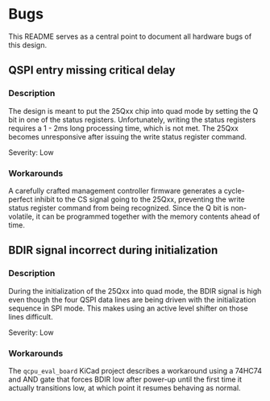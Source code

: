 # Bugs
This README serves as a central point to document all hardware bugs of this design.

## QSPI entry missing critical delay
### Description
The design is meant to put the 25Qxx chip into quad mode by setting the Q bit in one of the status registers. Unfortunately, writing the status registers requires a 1 - 2ms long processing time, which is not met. The 25Qxx becomes unresponsive after issuing the write status register command.

Severity: Low
### Workarounds
A carefully crafted management controller firmware generates a cycle-perfect inhibit to the CS signal going to the 25Qxx, preventing the write status register command from being recognized. Since the Q bit is non-volatile, it can be programmed together with the memory contents ahead of time.

## BDIR signal incorrect during initialization
### Description
During the initialization of the 25Qxx into quad mode, the BDIR signal is high even though the four QSPI data lines are being driven with the initialization sequence in SPI mode. This makes using an active level shifter on those lines difficult.

Severity: Low
### Workarounds
The `qcpu_eval_board` KiCad project describes a workaround using a 74HC74 and AND gate that forces BDIR low after power-up until the first time it actually transitions low, at which point it resumes behaving as normal.
